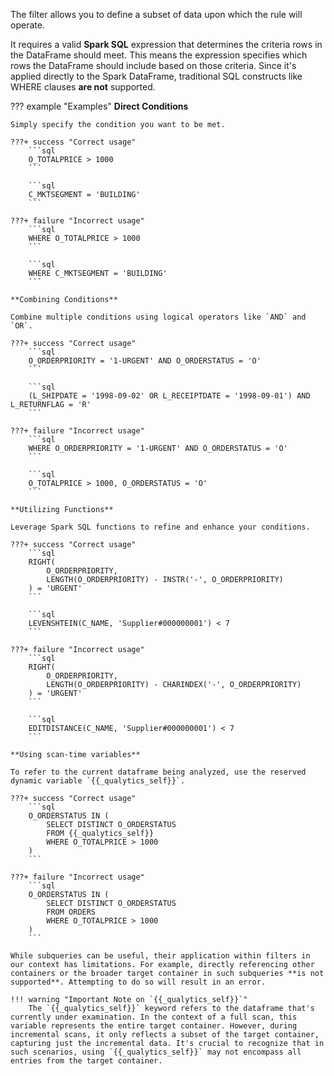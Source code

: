 The filter allows you to define a subset of data upon which the rule will operate.

It requires a valid **Spark SQL** expression that determines the criteria rows in the DataFrame should meet. This means the expression specifies which rows the DataFrame should include based on those criteria. Since it's applied directly to the Spark DataFrame, traditional SQL constructs like WHERE clauses **are not** supported.

??? example "Examples"
    **Direct Conditions**

    Simply specify the condition you want to be met.

    ???+ success "Correct usage"
        ```sql
        O_TOTALPRICE > 1000
        ```

        ```sql
        C_MKTSEGMENT = 'BUILDING'
        ```

    ???+ failure "Incorrect usage"
        ```sql
        WHERE O_TOTALPRICE > 1000
        ```

        ```sql
        WHERE C_MKTSEGMENT = 'BUILDING'
        ```

    **Combining Conditions**

    Combine multiple conditions using logical operators like `AND` and `OR`.

    ???+ success "Correct usage"
        ```sql
        O_ORDERPRIORITY = '1-URGENT' AND O_ORDERSTATUS = 'O'
        ```

        ```sql
        (L_SHIPDATE = '1998-09-02' OR L_RECEIPTDATE = '1998-09-01') AND L_RETURNFLAG = 'R'
        ```

    ???+ failure "Incorrect usage"
        ```sql
        WHERE O_ORDERPRIORITY = '1-URGENT' AND O_ORDERSTATUS = 'O'
        ```

        ```sql
        O_TOTALPRICE > 1000, O_ORDERSTATUS = 'O'
        ```

    **Utilizing Functions**

    Leverage Spark SQL functions to refine and enhance your conditions.

    ???+ success "Correct usage"
        ```sql
        RIGHT(
            O_ORDERPRIORITY,
            LENGTH(O_ORDERPRIORITY) - INSTR('-', O_ORDERPRIORITY)
        ) = 'URGENT'
        ```

        ```sql
        LEVENSHTEIN(C_NAME, 'Supplier#000000001') < 7
        ```

    ???+ failure "Incorrect usage"
        ```sql
        RIGHT(
            O_ORDERPRIORITY,
            LENGTH(O_ORDERPRIORITY) - CHARINDEX('-', O_ORDERPRIORITY)
        ) = 'URGENT'
        ```

        ```sql
        EDITDISTANCE(C_NAME, 'Supplier#000000001') < 7
        ```

    **Using scan-time variables**

    To refer to the current dataframe being analyzed, use the reserved dynamic variable `{{_qualytics_self}}`.

    ???+ success "Correct usage"
        ```sql
        O_ORDERSTATUS IN (
            SELECT DISTINCT O_ORDERSTATUS
            FROM {{_qualytics_self}}
            WHERE O_TOTALPRICE > 1000
        )
        ```

    ???+ failure "Incorrect usage"
        ```sql
        O_ORDERSTATUS IN (
            SELECT DISTINCT O_ORDERSTATUS
            FROM ORDERS
            WHERE O_TOTALPRICE > 1000
        )
        ```
    
    While subqueries can be useful, their application within filters in our context has limitations. For example, directly referencing other containers or the broader target container in such subqueries **is not supported**. Attempting to do so will result in an error.

    !!! warning "Important Note on `{{_qualytics_self}}`"
        The `{{_qualytics_self}}` keyword refers to the dataframe that's currently under examination. In the context of a full scan, this variable represents the entire target container. However, during incremental scans, it only reflects a subset of the target container, capturing just the incremental data. It's crucial to recognize that in such scenarios, using `{{_qualytics_self}}` may not encompass all entries from the target container.
